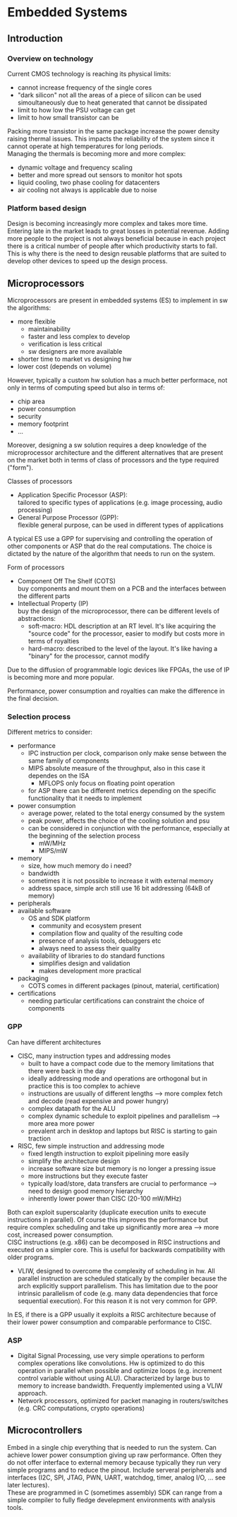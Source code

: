 # Embedded Systems

## Introduction
### Overview on technology
Current CMOS technology is reaching its physical limits:
- cannot increase frequency of the single cores
- "dark silicon" not all the areas of a piece of silicon can be used simoultaneously due to heat generated that cannot be dissipated
- limit to how low the PSU voltage can get
- limit to how small transistor can be

Packing more transistor in the same package increase the power density raising thermal issues. This impacts the reliability of the system since it cannot operate at high temperatures for long periods.  
Managing the thermals is becoming more and more complex:
- dynamic voltage and frequency scaling
- better and more spread out sensors to monitor hot spots
- liquid cooling, two phase cooling for datacenters
- air cooling not always is applicable due to noise

### Platform based design
Design is becoming increasingly more complex and takes more time. Entering late in the market leads to great losses in potential revenue. Adding more people to the project is not always beneficial because in each project there is a critical number of people after which productivity starts to fall.  
This is why there is the need to design reusable platforms that are suited to develop other devices to speed up the design process.

## Microprocessors
Microprocessors are present in embedded systems (ES) to implement in sw the algorithms:
- more flexible
  - maintainability
  - faster and less complex to develop
  - verification is less critical
  - sw designers are more available
- shorter time to market vs designing hw
- lower cost (depends on volume)

However, typically a custom hw solution has a much better performace, not only in terms of computing speed but also in terms of:
- chip area
- power consumption
- security
- memory footprint
- ...

Moreover, designing a sw solution requires a deep knowledge of the microprocessor architecture and the different alternatives that are present on the market both in terms of class of processors and the type required ("form").

Classes of processors
- Application Specific Processor (ASP):  
tailored to specific types of applications (e.g. image processing, audio processing)
- General Purpose Processor (GPP):  
flexible general purpose, can be used in different types of applications

A typical ES use a GPP for supervising and controlling the operation of other components or ASP that do the real computations. The choice is dictated by the nature of the algorithm that needs to run on the system.

Form of processors
- Component Off The Shelf (COTS)  
buy components and mount them on a PCB and the interfaces between the different parts
- Intellectual Property (IP)  
buy the design of the microprocessor, there can be different levels of abstractions:
  - soft-macro: HDL description at an RT level. It's like acquiring the "source code" for the processor, easier to modify but costs more in terms of royalties
  - hard-macro: described to the level of the layout. It's like having a "binary" for the processor, cannot modify

Due to the diffusion of programmable logic devices like FPGAs, the use of IP is becoming more  and more popular.

Performance, power consumption and royalties can make the difference in the final decision.

### Selection process
Different metrics to consider:
- performance
  - IPC instruction per clock, comparison only make sense between the same family of components
  - MIPS absolute measure of the throughput, also in this case it dependes on the ISA
    -  MFLOPS only focus on floating point operation
  - for ASP there can be different metrics depending on the specific functionality that it needs to implement
- power consumption
  - average power, related to the total energy consumed by the system
  - peak power, affects the choice of the cooling solution and psu
  - can be considered in conjunction with the performance, especially at the beginning of the selection process
    - mW/MHz
    - MIPS/mW
- memory
  - size, how much memory do i need?
  - bandwidth
  - sometimes it is not possible to increase it with external memory
  - address space, simple arch still use 16 bit addressing (64kB of memory)
- peripherals
- available software
  - OS and SDK platform
    - community and ecosystem present
    - compilation flow and quality of the resulting code
    - presence of analysis tools, debuggers etc
    - always need to assess their quality
  - availability of libraries to do standard functions
    - simplifies design and validation
    - makes development more practical
- packaging
  - COTS comes in different packages (pinout, material, certification)
- certifications
  - needing particular certifications can constraint the choice of components

### GPP
Can have different architectures
- CISC, many instruction types and addressing modes
  - built to have a compact code due to the memory limitations that there were back in the day
  - ideally addressing mode and operations are orthogonal but in practice this is too complex to achieve
  - instructions are usually of different lengths --> more complex fetch and decode (read expensive and power hungry)
  - complex datapath for the ALU
  - complex dynamic schedule to exploit pipelines and parallelism --> more area more power
  - prevalent arch in desktop and laptops but RISC is starting to gain traction
- RISC, few simple instruction and addressing mode
  - fixed length instruction to exploit pipelining more easily
  - simplify the architecture design
  - increase software size but memory is no longer a pressing issue
  - more instructions but they execute faster
  - typically load/store, data transfers are crucial to performance --> need to design good memory hierarchy
  - inherently lower power than CISC (20-100 mW/MHz)

Both can exploit superscalarity (duplicate execution units to execute instructions in parallel). Of course this improves the performance but require complex scheduling and take up significantly more area --> more cost, increased power consumption.  
CISC instructions (e.g. x86) can be decomposed in RISC instructions and executed on a simpler core. This is useful for backwards compatibility with older programs.

- VLIW, designed to overcome the complexity of scheduling in hw.
All parallel instruction are scheduled statically by the compiler because the arch explicitly support parallelism. This has limitation due to the poor intrinsic parallelism of code (e.g. many data dependencies that force sequential execution). For this reason it is not very common for GPP.

In ES, if there is a GPP usually it exploits a RISC architecture because of their lower power consumption and comparable performance to CISC.

### ASP
- Digital Signal Processing, use very simple operations to perform complex operations like convolutions. Hw is optimized to do this operation in parallel when possible and optimize loops (e.g. increment control variable without using ALU). Characterized by large bus to memory to increase bandwidth. Frequently implemented using a VLIW approach.
- Network processors, optimized for packet managing in routers/switches (e.g. CRC computations, crypto operations)

## Microcontrollers
Embed in a single chip everything that is needed to run the system. Can achieve lower power consumption giving up raw performance. Often they do not offer interface to external memory because typically they run very simple programs and to reduce the pinout. Include serveral peripherals and interfaces (I2C, SPI, JTAG, PWN, UART, watchdog, timer, analog I/O, ... see later lectures).  
These are programmed in C (sometimes assembly) SDK can range from a simple compiler to fully fledge develepment environments with analysis tools.